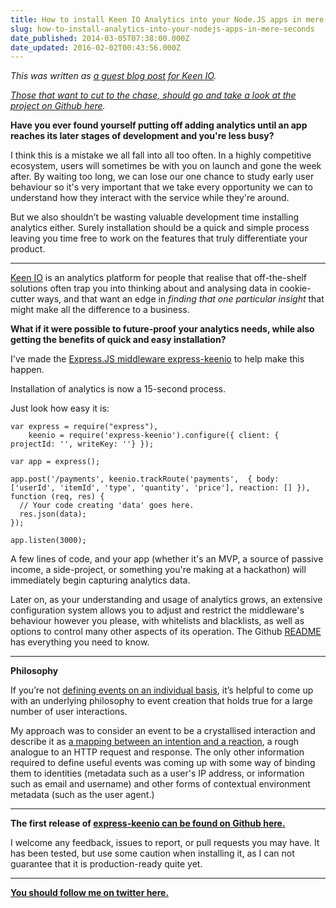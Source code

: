 ```yaml
---
title: How to install Keen IO Analytics into your Node.JS apps in mere seconds
slug: how-to-install-analytics-into-your-nodejs-apps-in-mere-seconds
date_published: 2014-03-05T07:38:00.000Z
date_updated: 2016-02-02T00:43:56.000Z
---
```


*This was written as [a guest blog post for Keen IO](https://keen.io/blog/78561215787/how-to-install-keen-io-analytics-into-your-node-js-app).*

*[Those that want to cut to the chase, should go and take a look at the project on Github here](https://github.com/sebinsua/express-keenio).*

**Have you ever found yourself putting off adding analytics until an app reaches its later stages of development and you're less busy?**

I think this is a mistake we all fall into all too often. In a highly competitive ecosystem, users will sometimes be with you on launch and gone the week after. By waiting too long, we can lose our one chance to study early user behaviour so it's very important that we take every opportunity we can to understand how they interact with the service while they're around.

But we also shouldn’t be wasting valuable development time installing analytics either. Surely installation should be a quick and simple process leaving you time free to work on the features that truly differentiate your product.

---

[Keen IO](http://keen.io) is an analytics platform for people that realise that off-the-shelf solutions often trap you into thinking about and analysing data in cookie-cutter ways, and that want an edge in *finding that one particular insight* that might make all the difference to a business.

**What if it were possible to future-proof your analytics needs, while also getting the benefits of quick and easy installation?**

I've made the [Express.JS middleware express-keenio](http://github.com/sebinsua/express-keenio) to help make this happen. 

Installation of analytics is now a 15-second process.

Just look how easy it is:

    var express = require("express"),  
        keenio = require('express-keenio').configure({ client: { projectId: '', writeKey: ''} });
    
    var app = express();
    
    app.post('/payments', keenio.trackRoute('payments',  { body: ['userId', 'itemId', 'type', 'quantity', 'price'], reaction: [] }), function (req, res) {  
      // Your code creating 'data' goes here.
      res.json(data);
    });
    
    app.listen(3000);  
    

A few lines of code, and your app (whether it's an MVP, a source of passive income, a side-project, or something you're making at a hackathon) will immediately begin capturing analytics data.

Later on, as your understanding and usage of analytics grows, an extensive configuration system allows you to adjust and restrict the middleware's behaviour however you please, with whitelists and blacklists, as well as options to control many other aspects of its operation. The Github [README](http://github.com/sebinsua/express-keenio) has everything you need to know.

---

**Philosophy**

If you’re not [defining events on an individual basis](https://keen.io/blog/53958349217/analytics-for-hackers-how-to-think-about-event-data), it’s helpful to come up with an underlying philosophy to event creation that holds true for a large number of user interactions.

My approach was to consider an event to be a crystallised interaction and describe it as [a mapping between an intention and a reaction](http://sebinsua.com/interfaces-as-loops), a rough analogue to an HTTP request and response. The only other information required to define useful events was coming up with some way of binding them to identities (metadata such as a user's IP address, or information such as email and username) and other forms of contextual environment metadata (such as the user agent.)

---

**The first release of [express-keenio can be found on Github here.](http://github.com/sebinsua/express-keenio)**

I welcome any feedback, issues to report, or pull requests you may have. It has been tested, but use some caution when installing it, as I can not guarantee that it is production-ready quite yet.

---

**[You should follow me on twitter here.](http://twitter.com/sebinsua)**
